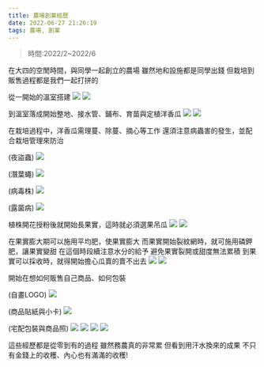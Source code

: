 ```yaml
---
title: 農場創業經歷
date: 2022-06-27 21:26:19
tags: 農場, 創業
---
```

> 時間:2022/2~2022/6

在大四的空閒時間，與同學一起創立的農場
雖然地和設施都是同學出錢
但栽培到販售過程都是我們一起打拼的

從一開始的溫室搭建
![](https://i.imgur.com/BtFQE9r.jpg)
![](https://i.imgur.com/d5hrjtg.jpg)

到溫室落成開始整地、接水管、鋪布、育苗與定植洋香瓜
![](https://i.imgur.com/L8YjfXV.jpg)
![](https://i.imgur.com/HGnsclm.jpg)

在栽培過程中，洋香瓜需理蔓、除蔓、摘心等工作
還須注意病蟲害的發生，並配合栽培管理來防治

(夜盜蟲)
![](https://i.imgur.com/EGEhkdv.jpg)

(潛葉蠅)
![](https://i.imgur.com/WM9vCov.jpg)

(病毒株)
![](https://i.imgur.com/g2YQ6Yx.jpg)

(露菌病)
![](https://i.imgur.com/gfJsoQM.jpg)

植株開花授粉後就開始長果實，這時就必須選果吊瓜
![](https://i.imgur.com/jFk60Md.jpg)
![](https://i.imgur.com/IdKjK9l.jpg)

在果實膨大期可以施用平均肥，使果實膨大
而果實開始裂紋網時，就可施用磷鉀肥，讓果實變甜
在這個時段續注意水分的給予
避免果實裂開或甜度無法累積
到果實可以採收時，就得開始擔心瓜賣的賣不出去
![](https://i.imgur.com/gq0M94Q.jpg)
![](https://i.imgur.com/NAQnKxL.jpg)

開始在想如何販售自己商品、如何包裝

(自畫LOGO)
![](https://i.imgur.com/pdpizo3.jpg)

(商品貼紙與小卡)
![](https://i.imgur.com/0CzdxgM.jpg)

(宅配包裝與商品照)
![](https://i.imgur.com/5a5sVKZ.jpg)
![](https://i.imgur.com/3DKyFr9.jpg)
![](https://i.imgur.com/WoyShzE.jpg)
![](https://i.imgur.com/rh8C2fM.jpg)

這些經歷都是從零到有的過程
雖然務農真的非常累
但看到用汗水換來的成果
不只有金錢上的收穫、內心也有滿滿的收穫!

